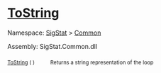 # [ToString](./Loop-100663342.md)

Namespace: [SigStat]() > [Common](./../README.md)

Assembly: SigStat.Common.dll

<sub>[ToString](./Loop-100663342.md) (  )</sub>&nbsp;&nbsp;&nbsp;&nbsp;&nbsp;&nbsp;&nbsp;&nbsp;&nbsp;<sub>Returns a string representation of the loop</sub>
